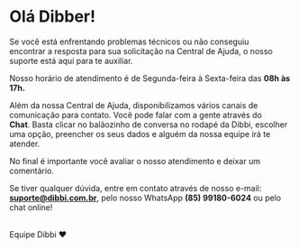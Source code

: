 # Olá Dibber!

Se você está enfrentando problemas técnicos ou não conseguiu encontrar a resposta para sua
solicitação na Central de Ajuda, o nosso suporte está aqui para te auxiliar.

Nosso horário de atendimento é de Segunda-feira à Sexta-feira das **08h às 17h.**

Além da nossa Central de Ajuda, disponibilizamos vários canais de comunicação para contato.
Você pode falar com a gente através do **Chat**. Basta clicar no balãozinho de conversa no rodapé
da Dibbi, escolher uma opção, preencher os seus dados e alguém da nossa equipe irá te atender.

No final é importante você avaliar o nosso atendimento e deixar um comentário.

Se tiver qualquer dúvida, entre em contato através de nosso e-mail: **suporte@dibbi.com.br**,
pelo nosso WhatsApp **(85) 99180-6024** ou pelo chat online!
<br>
<br>

Equipe Dibbi ❤
